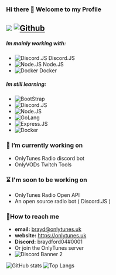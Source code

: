 ### Hi there 👋 Welcome to my Profile

![](https://visitor-badge.laobi.icu/badge?page_id=OnlyTunes.OnlyTunes) [![Github](https://img.shields.io/github/followers/OnlyTunes?label=Follow&style=social)](https://github.com/OnlyTunes)
------

##### Im mainly working with:
-   ![Discord.JS](https://img.shields.io/badge/Discord-7289DA?style=for-the-badge&logo=discord&logoColor=white) Discord.JS
-   ![Node.JS](https://img.shields.io/badge/Node.js-43853D?style=for-the-badge&logo=node.js&logoColor=white) Node.JS
-   ![Docker](https://img.shields.io/badge/docker-%230db7ed.svg?style=for-the-badge&logo=docker&logoColor=white) Docker

##### Im still learning:
-   ![BootStrap](https://img.shields.io/badge/Bootstrap-563D7C?style=for-the-badge&logo=bootstrap&logoColor=white)
-   ![Discord.JS](https://img.shields.io/badge/Discord-7289DA?style=for-the-badge&logo=discord&logoColor=white)
-   ![Node.JS](https://img.shields.io/badge/Node.js-43853D?style=for-the-badge&logo=node.js&logoColor=white)
-   ![GoLang](https://img.shields.io/badge/Go-00ADD8?style=for-the-badge&logo=go&logoColor=white)
-   ![Express.JS](https://img.shields.io/badge/Express.js-404D59?style=for-the-badge)
-   ![Docker](https://img.shields.io/badge/docker-%230db7ed.svg?style=for-the-badge&logo=docker&logoColor=white)

### 🔭 I’m currently working on
-   OnlyTunes Radio discord bot
-   OnlyVODs Twitch Tools

### ⌛ I'm soon to be working on
-   OnlyTunes Radio Open API
-   An open source radio bot ( Discord.JS )

### 📧How to reach me
-   **email:** brayd@onlytunes.uk
-   **website:** https://onlytunes.uk
-   **Discord:** braydford04#0001
-   Or join the OnlyTunes server
-   ![Discord Banner 2](https://discordapp.com/api/guilds/729104931608330271/widget.png?style=banner2)

![GitHub stats](https://github-readme-stats.vercel.app/api?username=OnlyTunes&show_icons=true&count_private=true&theme=blue-green) ![Top Langs](https://github-readme-stats.vercel.app/api/top-langs/?username=OnlyTunes&count_private=true&theme=blue-green)
